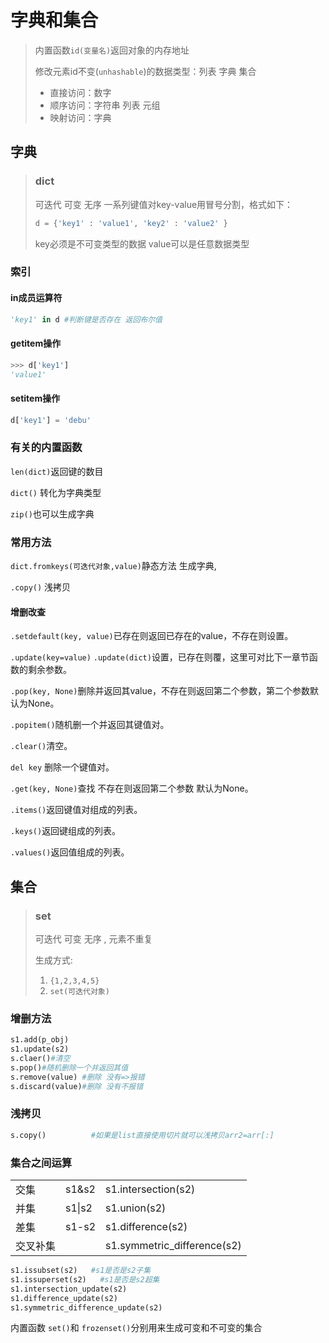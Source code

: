 # 字典和集合

> 内置函数`id(变量名)`返回对象的内存地址
>
> 修改元素id不变(`unhashable`)的数据类型：列表 字典 集合
>
> - 直接访问：数字
> - 顺序访问：字符串 列表 元组
> - 映射访问：字典

## 字典

> ### dict
>
> 可迭代 可变 无序
> 一系列键值对key-value用冒号分割，格式如下：
>
> ```python
> d = {'key1' : 'value1', 'key2' : 'value2' }
> ```
>
> key必须是不可变类型的数据
> value可以是任意数据类型

### 索引

#### in成员运算符

```python
'key1' in d #判断键是否存在 返回布尔值
```

#### getitem操作

```python
>>> d['key1']
'value1'
```

#### setitem操作

```python
d['key1'] = 'debu'
```

### 有关的内置函数

`len(dict)`返回键的数目

`dict()` 转化为字典类型

`zip()`也可以生成字典

### 常用方法

`dict.fromkeys(可迭代对象,value)`静态方法 生成字典,

`.copy()` 浅拷贝

#### 增删改查

`.setdefault(key, value)`已存在则返回已存在的value，不存在则设置。

`.update(key=value)` `.update(dict)`设置，已存在则覆，这里可对比下一章节函数的剩余参数。

`.pop(key, None)`删除并返回其value，不存在则返回第二个参数，第二个参数默认为None。

`.popitem()`随机删一个并返回其键值对。

`.clear()`清空。

`del key`  删除一个键值对。

`.get(key, None)`查找 不存在则返回第二个参数 默认为None。

`.items()`返回键值对组成的列表。

`.keys()`返回键组成的列表。

`.values()`返回值组成的列表。



## 集合

> ### set
> 可迭代  可变 无序  ,  元素不重复
>
> 生成方式:
>
> 1. `{1,2,3,4,5}`
> 2. `set(可迭代对象)`

### 增删方法

```python
s1.add(p_obj)
s1.update(s2) 
s.claer()#清空
s.pop()#随机删除一个并返回其值
s.remove(value) #删除 没有=>报错
s.discard(value)#删除 没有不报错
```
### 浅拷贝

```python
s.copy()          #如果是list直接使用切片就可以浅拷贝arr2=arr[:]
```
### 集合之间运算

|          |        |                             |
| :------- | :----- | :-------------------------- |
| 交集     | s1&s2  | s1.intersection(s2)         |
| 并集     | s1\|s2 | s1.union(s2)                |
| 差集     | s1-s2  | s1.difference(s2)           |
| 交叉补集 |        | s1.symmetric_difference(s2) |

```python
s1.issubset(s2)   #s1是否是s2子集
s1.issuperset(s2)   #s1是否是s2超集
s1.intersection_update(s2)  
s1.difference_update(s2)
s1.symmetric_difference_update(s2)
```
内置函数 `set()`和 `frozenset()`分别用来生成可变和不可变的集合
